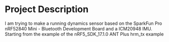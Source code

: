 # Project Description

I am trying to make a running dynamics sensor based on the SparkFun Pro nRF52840 Mini - Bluetooth Development Board and a ICM20948 IMU. Starting from the example of the nRF5_SDK_17.1.0 ANT Plus hrm_tx example